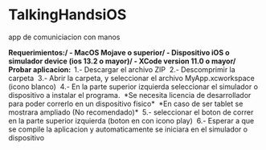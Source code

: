 # TalkingHandsiOS
app de comuniciacion con manos

<b>
Requerimientos:/
  - MacOS Mojave o superior/
  - Dispositivo iOS o simulador device (ios 13.2 o mayor)/
  - XCode version 11.0 o mayor/
</b>
&nbsp;
<b>
Probar aplicacion:&nbsp;
</b>
1.- Descargar el archivo ZIP&nbsp;
2.- Descomprimir la carpeta&nbsp;
3.- Abrir la carpeta, y seleccionar el archivo MyApp.xcworkspace (icono blanco)&nbsp;
4.- En la parte superior izquierda seleccionar el simulador o dispositivo a instalar el programa.&nbsp;
  *Se necesita licencia de desarrollador para poder correrlo en un dispositivo fisico*&nbsp;
  *En caso de ser tablet se mostrara ampliado (No recomendado)*&nbsp;
5.- seleccionar el boton de correr en la parte superior izquierda (boton en con icono play)&nbsp;
6.- Esperar a que se compile la aplicacion y automaticamente se iniciara en el simulador o dispositivo&nbsp;
